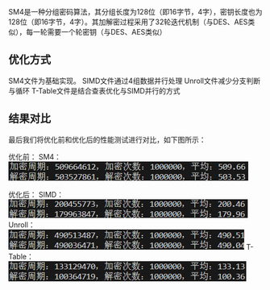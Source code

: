 SM4是一种分组密码算法，其分组长度为128位（即16字节，4字），密钥长度也为128位（即16字节，4字）。其加解密过程采用了32轮迭代机制（与DES、AES类似），每一轮需要一个轮密钥（与DES、AES类似）

## 优化方式
SM4文件为基础实现。
SIMD文件通过4组数据并行处理
Unroll文件减少分支判断与循环
T-Table文件是结合查表优化与SIMD并行的方式

## 结果对比

最后我们将优化前和优化后的性能测试进行对比，如下图所示：

优化前：
SM4：
![image](SM4.png)

优化后：
SIMD：
![image](SIMD.png)
Unroll：
![image](Unroll.png)
T-Table：
![image](T-Table.png)

